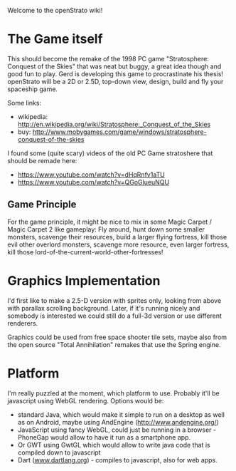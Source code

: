 Welcome to the openStrato wiki!


The Game itself
=================

This should become the remake of the 1998 PC game "Stratosphere: Conquest of the Skies" that was neat but buggy, a great idea though and good fun to play. Gerd is developing this game to procrastinate his thesis!
openStrato will be a 2D or 2.5D, top-down view, design, build and fly your spaceship game.

Some links:
* wikipedia: http://en.wikipedia.org/wiki/Stratosphere:_Conquest_of_the_Skies
* buy: http://www.mobygames.com/game/windows/stratosphere-conquest-of-the-skies


I found some (quite scary) videos of the old PC Game stratoshere that should be remade here:
* https://www.youtube.com/watch?v=dHqRnfv1aTU
* https://www.youtube.com/watch?v=QGoGlueuNQU

## Game Principle

For the game principle, it might be nice to mix in some Magic Carpet / Magic Carpet 2 like gameplay: Fly around, hunt down some smaller monsters, scavenge their resources, build a larger flying fortress, kill those evil other overlord monsters, scavenge more resource, even larger fortress, kill those lord-of-the-current-world-other-fortresses!


Graphics Implementation
========================

I'd first like to make a 2.5-D version with sprites only, looking from above with parallax scrolling background.
Later, if it's running nicely and somebody is interested we could still do a full-3d version or use different renderers.

Graphics could be used from free space shooter tile sets, maybe also from the open source "Total Annihilation" remakes that use the Spring engine.

Platform
==========

I'm really puzzled at the moment, which platform to use. Probably it'll be javascript using WebGL rendering. Options would be:


* standard Java, which would make it simple to run on a desktop as well as on Android, maybe using AndEngine (http://www.andengine.org/)
* JavaScript using fancy WebGL, could just be running in a browser - PhoneGap would allow to have it run as a smartphone app.
* Or GWT using GwtGL which would allow to write java code that is compiled down to javascript
* Dart (www.dartlang.org) - compiles to javascript, also for web apps.
